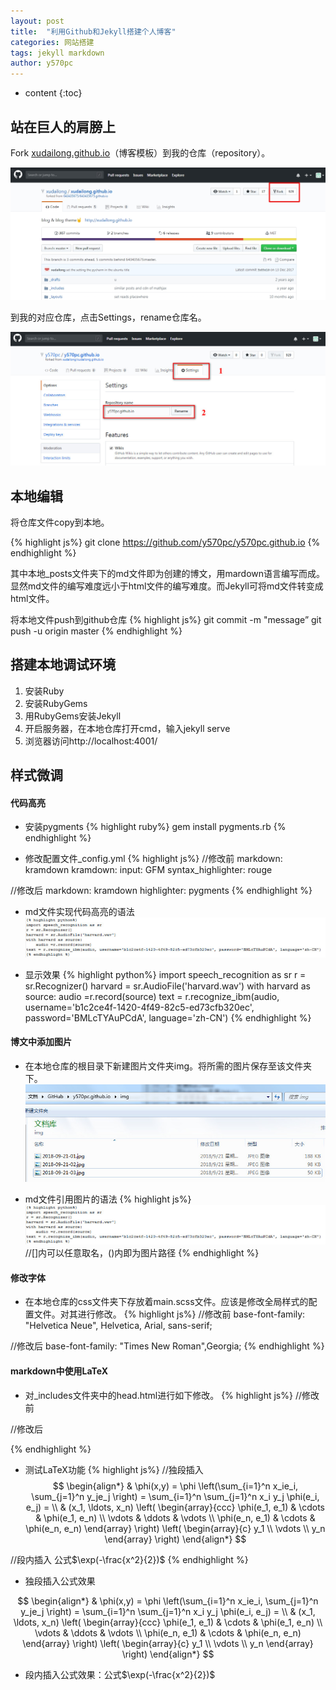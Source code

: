 ```yaml
---
layout: post
title:  "利用Github和Jekyll搭建个人博客"
categories: 网站搭建
tags: jekyll markdown 
author: y570pc
---
```


* content
{:toc}

## 站在巨人的肩膀上
Fork [xudailong.github.io](https://github.com/xudailong/xudailong.github.io)（博客模板）到我的仓库（repository）。

![01](/img/2018-09-21-01.jpg)

到我的对应仓库，点击Settings，rename仓库名。

![02](/img/2018-09-21-02.jpg)

## 本地编辑
将仓库文件copy到本地。

{% highlight js%}
git clone https://github.com/y570pc/y570pc.github.io
{% endhighlight %}

其中本地_posts文件夹下的md文件即为创建的博文，用mardown语言编写而成。显然md文件的编写难度远小于html文件的编写难度。而Jekyll可将md文件转变成html文件。

将本地文件push到github仓库
{% highlight js%}
git commit -m "message”
git push -u origin master
{% endhighlight %}

## 搭建本地调试环境
1. 安装Ruby 
2. 安装RubyGems
3. 用RubyGems安装Jekyll
4. 开启服务器，在本地仓库打开cmd，输入jekyll serve
5. 浏览器访问http://localhost:4001/ 


## 样式微调
#### 代码高亮
* 安装pygments
{% highlight ruby%}
gem install pygments.rb
{% endhighlight %}

* 修改配置文件_config.yml
{% highlight js%}
//修改前
markdown: kramdown
kramdown:
  input: GFM
  syntax_highlighter: rouge
  
//修改后
markdown: kramdown
highlighter: pygments
{% endhighlight %}

* md文件实现代码高亮的语法
![03](/img/2018-09-21-03.jpg)

* 显示效果
{% highlight python%}
import speech_recognition as sr
r = sr.Recognizer()
harvard = sr.AudioFile('harvard.wav')
with harvard as source:
    audio =r.record(source)
text = r.recognize_ibm(audio, username='b1c2ce4f-1420-4f49-82c5-ed73cfb320ec', password='BMLcTYAuPCdA', language='zh-CN')
{% endhighlight %}

#### 博文中添加图片
* 在本地仓库的根目录下新建图片文件夹img。将所需的图片保存至该文件夹下。
![04](/img/2018-09-21-04.jpg)

* md文件引用图片的语法
{% highlight js%}
![03](/img/2018-09-21-03.jpg) //[]内可以任意取名，()内即为图片路径
{% endhighlight %}

#### 修改字体
* 在本地仓库的css文件夹下存放着main.scss文件。应该是修改全局样式的配置文件。对其进行修改。
{% highlight js%}
//修改前
base-font-family: "Helvetica Neue", Helvetica, Arial, sans-serif;
  
//修改后
base-font-family: "Times New Roman",Georgia;
{% endhighlight %}

#### markdown中使用LaTeX
* 对_includes文件夹中的head.html进行如下修改。
{% highlight js%}
//修改前
<script type="text/x-mathjax-config">
    MathJax.Hub.Config({
    tex2jax: { inlineMath: [["$","$"],["\\(","\\)"]] },
    "HTML-CSS": {
      linebreaks: { automatic: true, width: "container" }
    }
});
</script>
<script type="text/javascript"
  src="https://cdnjs.cloudflare.com/ajax/libs/mathjax/2.7.1/MathJax.js?config=TeX-AMS-MML_HTMLorMML">
</script>

  
//修改后
<script type="text/x-mathjax-config">
  MathJax.Hub.Config({
    tex2jax: {
      inlineMath: [ ['$','$'], ["\\(","\\)"] ],
      processEscapes: true
    }
  });
</script>

<script type="text/x-mathjax-config">
    MathJax.Hub.Config({
      tex2jax: {
        skipTags: ['script', 'noscript', 'style', 'textarea', 'pre', 'code']
      }
    });
</script>

<script type="text/x-mathjax-config">
    MathJax.Hub.Queue(function() {
        var all = MathJax.Hub.getAllJax(), i;
        for(i=0; i < all.length; i += 1) {
            all[i].SourceElement().parentNode.className += ' has-jax';
        }
    });
</script>

<script type="text/javascript"
   src="http://cdn.mathjax.org/mathjax/latest/MathJax.js?config=TeX-AMS-MML_HTMLorMML">
</script>
{% endhighlight %}

* 测试LaTeX功能
{% highlight js%}
//独段插入
$$
\begin{align*}
  & \phi(x,y) = \phi \left(\sum_{i=1}^n x_ie_i, \sum_{j=1}^n y_je_j \right)
  = \sum_{i=1}^n \sum_{j=1}^n x_i y_j \phi(e_i, e_j) = \\
  & (x_1, \ldots, x_n) \left( \begin{array}{ccc}
      \phi(e_1, e_1) & \cdots & \phi(e_1, e_n) \\
      \vdots & \ddots & \vdots \\
      \phi(e_n, e_1) & \cdots & \phi(e_n, e_n)
    \end{array} \right)
  \left( \begin{array}{c}
      y_1 \\
      \vdots \\
      y_n
    \end{array} \right)
\end{align*}
$$
  
//段内插入
公式$\exp(-\frac{x^2}{2})$
{% endhighlight %}

* 独段插入公式效果

$$
\begin{align*}
  & \phi(x,y) = \phi \left(\sum_{i=1}^n x_ie_i, \sum_{j=1}^n y_je_j \right)
  = \sum_{i=1}^n \sum_{j=1}^n x_i y_j \phi(e_i, e_j) = \\
  & (x_1, \ldots, x_n) \left( \begin{array}{ccc}
      \phi(e_1, e_1) & \cdots & \phi(e_1, e_n) \\
      \vdots & \ddots & \vdots \\
      \phi(e_n, e_1) & \cdots & \phi(e_n, e_n)
    \end{array} \right)
  \left( \begin{array}{c}
      y_1 \\
      \vdots \\
      y_n
    \end{array} \right)
\end{align*}
$$

* 段内插入公式效果：公式$\exp(-\frac{x^2}{2})$